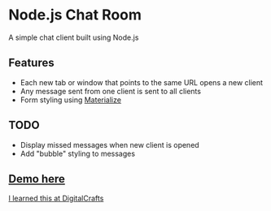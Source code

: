 # Node.js Chat Room

A simple chat client built using Node.js

## Features
* Each new tab or window that points to the same URL opens a new client
* Any message sent from one client is sent to all clients
* Form styling using [Materialize](http://materializecss.com)

## TODO
* Display missed messages when new client is opened
* Add "bubble" styling to messages

## [Demo here](https://shielded-fortress-12118.herokuapp.com/)

[I learned this at DigitalCrafts](http://digitalcrafts.com/)
